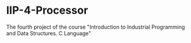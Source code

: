 # IIP-4-Processor
The fourth project of the course "Introduction to Industrial Programming and Data Structures. C Language"

